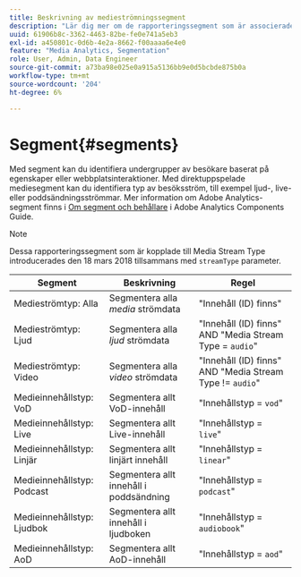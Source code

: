 ```yaml
---
title: Beskrivning av medieströmningssegment
description: "Lär dig mer om de rapporteringssegment som är associerade med mediaströmstyp, inklusive segment, beskrivning och regel för mediaströmstyp."
uuid: 61906b8c-3362-4463-82be-fe0e741a5eb3
exl-id: a450801c-0d6b-4e2a-8662-f00aaaa6e4e0
feature: "Media Analytics, Segmentation"
role: User, Admin, Data Engineer
source-git-commit: a73ba98e025e0a915a5136bb9e0d5bcbde875b0a
workflow-type: tm+mt
source-wordcount: '204'
ht-degree: 6%

---
```


# Segment{#segments}

Med segment kan du identifiera undergrupper av besökare baserat på egenskaper eller webbplatsinteraktioner. Med direktuppspelade mediesegment kan du identifiera typ av besöksström, till exempel ljud-, live- eller poddsändningsströmmar. Mer information om Adobe Analytics-segment finns i [Om segment och behållare](https://experienceleague.adobe.com/docs/analytics/components/segmentation/seg-overview.html?lang=en) i Adobe Analytics Components Guide.

>[!NOTE]
>
>Dessa rapporteringssegment som är kopplade till Media Stream Type introducerades den 18 mars 2018 tillsammans med `streamType` parameter.

| Segment | Beskrivning | Regel |
|---|---|---|
| Medieströmtyp: Alla | Segmentera alla *media* strömdata | &quot;Innehåll (ID) finns&quot; |
| Medieströmtyp: Ljud | Segmentera alla *ljud* strömdata | &quot;Innehåll (ID) finns&quot; AND &quot;Media Stream Type = `audio`&quot; |
| Medieströmtyp: Video | Segmentera alla *video* strömdata | &quot;Innehåll (ID) finns&quot; AND &quot;Media Stream Type != `audio`&quot; |
| Medieinnehållstyp: VoD | Segmentera allt VoD-innehåll | &quot;Innehållstyp = `vod`&quot; |
| Medieinnehållstyp: Live | Segmentera allt Live-innehåll | &quot;Innehållstyp = `live`&quot; |
| Medieinnehållstyp: Linjär | Segmentera allt linjärt innehåll | &quot;Innehållstyp = `linear`&quot; |
| Medieinnehållstyp: Podcast | Segmentera allt innehåll i poddsändning | &quot;Innehållstyp = `podcast`&quot; |
| Medieinnehållstyp: Ljudbok | Segmentera allt innehåll i ljudboken | &quot;Innehållstyp = `audiobook`&quot; |
| Medieinnehållstyp: AoD | Segmentera allt AoD-innehåll | &quot;Innehållstyp = `aod`&quot; |
